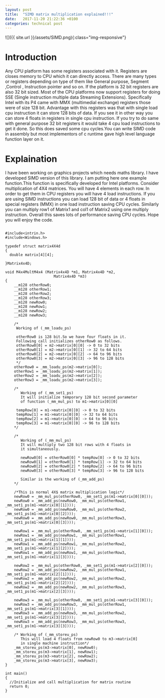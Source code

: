 ```yaml
---
layout: post
title:  "SIMD matrix multiplication explained!!!"
date:   2017-11-20 21:22:36 +0100
categories: technical post
---
```


![]({{ site.url }}/assets/SIMD.png){:class="img-responsive"}

**Introduction**
=====================================================================================================================================
Any CPU platform has some registers associated with it. Registers are closes memory to CPU which it can directly access.
There are many types or registers depending on type of them like General purpose, Segment ,Control , Instruction pointer and so on.
If the platform is 32 bit registers are also 32 bit sized. Most of the CPU platforms now support registers for doing SSE (Single instruction multiple data Streaming Extensions). Specifically Intel with its P4 came with MMX (multimedial exchange) registers those were of size 128 bit.
Advantage with this registers was that with single load cpu instruction it can store 128 bits of data. If you see it in other way you can store
4 floats in registers in single cpu instruction. If you try to do same with general purpose 32 bit registers it would take 4 cpu load instructions to get it done. So this does saved some cpu cycles.You can write SIMD code in assembly but most implementors of c runtime 
gave high level language function layer on it. 

**Explaination**
====================================================================================================================================
I have been working on graphics projects which needs maths library. I have developed SIMD version of this library.
I am putting here one example function.This function is specifically developed for Intel platforms.
Consider multiplication of 4X4 matrices. You will have 4 elements in each row. In order to get them in CPU registers you will have 4 load instructions. If you are using SIMD instructions you can load 128 bit of data or 4 floats in special registers (MMX) in one load instruction saving CPU cycles.
Similarly you can multiply row1 of Matrix1 and col1 of Matrix2 using one multiply instruction. Overall this saves lots of performance saving CPU cycles. Hope you will enjoy the code.

~~~~~~~~~~~~~~~~~~~~~~~~~~~~~~~~~~~~~~~~~~~~~~~~~~~~~~~~~~~~~~~~~~~~~~~~~~~~~~~~~~~~~~~~~~~~~~~~~~~~~~~~~~~~~~~~~~~~~~~~~~~~~~~~~~~~

#include<intrin.h>
#include<Windows.h>

typedef struct matrix4X4d
{
  double matrix[4][4];
  
}Matrix4x4D;

void M4x4MultM4x4 (Matrix4x4D *m1, Matrix4x4D *m2,
					  Matrix4x4D *m3)
{
	__m128 otherRow0;
	__m128 otherRow1;
	__m128 otherRow2;
	__m128 otherRow3;
	__m128 newRow0;
	__m128 newRow1;
	__m128 newRow2;
	__m128 newRow3;

    /*
     Working of (_mm_loadu_ps)
﻿﻿
     otherRow0 is 128 bit.So we have four floats in it.
     Following call initializes otherRow0 as follows.﻿
     otherRow0[0] = m2->matrix[0][0] -> 0 to 32 bits
     otherRow0[1] = m2->matrix[0][1] -> 32 to 64 bits
     otherRow0[2] = m2->matrix[0][2] -> 64 to 96 bits
     otherRow0[3] = m2->matrix[0][3] -> 96 to 128 bits
﻿     ﻿*/
    otherRow0 = _mm_loadu_ps(m2->matrix[0]);
    otherRow1 = _mm_loadu_ps(m2->matrix[1]);
    otherRow2 = _mm_loadu_ps(m2->matrix[2]);
    otherRow3 = _mm_loadu_ps(m2->matrix[3]);

    /* 
       ﻿Working of (_mm_set1_ps)
       It will initialize temporary 128 bit second parameter
      ﻿ of function (_mm_mul_ps) to m1->matrix[0][0]
       
     ﻿tempRow[0] = m1->matrix[0][0] -> 0 to 32 bits
     tempRow[1] = m1->matrix[0][0] -> 32 to 64 bits
     tempRow[2] = m1->matrix[0][0] -> 64 to 96 bits
     tempRow[3] = m1->matrix[0][0] -> 96 to 128 bits
﻿    ﻿*/
    
    /*
       Working of (_mm_mul_ps)
       It will multiply two 128 bit rows with 4 floats in 
       ﻿it simultaneously.
      ﻿﻿
       newRow0[0] = otherRow0[0] * tempRow[0] -> 0 to 32 bits
       newRow0[1] = otherRow0[1] * tempRow[1] -> 32 to 64 bits
       newRow0[2] = otherRow0[2] * tempRow[2] -> 64 to 96 bits
       newRow0[3] = otherRow0[3] * tempRow[3] -> 96 to 128 bits

﻿﻿       Similar is the working of (_mm_add_ps)
    ﻿﻿*/
﻿
    /*This is normal 4X$ matrix multiplication logic*/
    newRow0 = _mm_mul_ps(otherRow0, _mm_set1_ps(m1->matrix[0][0]));
    newRow0 = _mm_add_ps(newRow0, _mm_mul_ps(otherRow1, _mm_set1_ps(m1->matrix[0][1])));
    newRow0 = _mm_add_ps(newRow0, _mm_mul_ps(otherRow2, _mm_set1_ps(m1->matrix[0][2])));
    newRow0 = _mm_add_ps(newRow0, _mm_mul_ps(otherRow3, _mm_set1_ps(m1->matrix[0][3])));

    newRow1 = _mm_mul_ps(otherRow0, _mm_set1_ps(m1->matrix[1][0]));
    newRow1 = _mm_add_ps(newRow1, _mm_mul_ps(otherRow1, _mm_set1_ps(m1->matrix[1][1])));
    newRow1 = _mm_add_ps(newRow1, _mm_mul_ps(otherRow2, _mm_set1_ps(m1->matrix[1][2])));
    newRow1 = _mm_add_ps(newRow1, _mm_mul_ps(otherRow3, _mm_set1_ps(m1->matrix[1][3])));

    newRow2 = _mm_mul_ps(otherRow0, _mm_set1_ps(m1->matrix[2][0]));
    newRow2 = _mm_add_ps(newRow2, _mm_mul_ps(otherRow1, _mm_set1_ps(m1->matrix[2][1])));
    newRow2 = _mm_add_ps(newRow2, _mm_mul_ps(otherRow2, _mm_set1_ps(m1->matrix[2][2])));
    newRow2 = _mm_add_ps(newRow2, _mm_mul_ps(otherRow3, _mm_set1_ps(m1->matrix[2][3])));

    newRow3 = _mm_mul_ps(otherRow0, _mm_set1_ps(m1->matrix[3][0]));
    newRow3 = _mm_add_ps(newRow3, _mm_mul_ps(otherRow1, _mm_set1_ps(m1->matrix[3][1])));
    newRow3 = _mm_add_ps(newRow3, _mm_mul_ps(otherRow2, _mm_set1_ps(m1->matrix[3][2])));
    newRow3 = _mm_add_ps(newRow3, _mm_mul_ps(otherRow3, _mm_set1_ps(m1->matrix[3][3])));

    /* Working of (_mm_storeu_ps)
       This will load 4 floats from newRow0 to m3->matrix[0]
       in single machine instruction﻿*/
    _mm_storeu_ps(m3->matrix[0], newRow0);
    _mm_storeu_ps(m3->matrix[1], newRow1);
    _mm_storeu_ps(m3->matrix[2], newRow2);
    _mm_storeu_ps(m3->matrix[3], newRow3);
}

int main()
{
  //Initialize and call multiplication for matrix routine
  return 0;
}

~~~~~~~~~~~~~~~~~~~~~~~~~~~~~~~~~~~~~~~~~~~~~~~~~~~~~~~~~~~~~~~~~~~~~~~~~~~~~~~~~~~~~~~~~~~~~~~~~~~~~~~~~~~~~~~~~~~~~~~~~~~~~~~~~~~~
